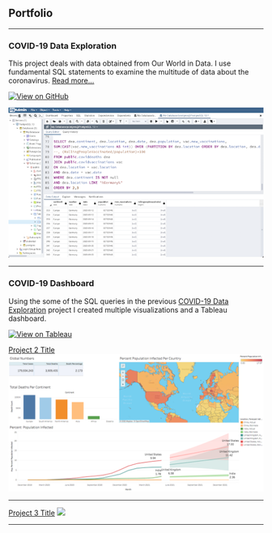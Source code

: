 ## Portfolio

---
### COVID-19 Data Exploration

This project deals with data obtained from Our World in Data. I use fundamental SQL statements to examine the multitude of data about the coronavirus. [Read more...](/covid_19_data_exploration.md)

[![View on GitHub](https://img.shields.io/badge/GitHub-View_on_GitHub-blue?logo=GitHub)](https://github.com/derekbonilla/COVIDproject/blob/main/COVID%20Project.sql)


<img src="images/covid data exploration thumbnail.png"/>

---
### COVID-19 Dashboard

Using the some of the SQL queries in the previous [COVID-19 Data Exploration](/covid_19_data_exploration.md)
 project I created multiple visualizations and a Tableau dashboard.

[![View on Tableau](https://img.shields.io/badge/Tableau-View_on_Tableau-E97627?logo=Tableau)](https://public.tableau.com/app/profile/derek.bonilla/viz/COVIDDashboard_16248262299040/Dashboard1)

[Project 2 Title](/pdf/sample_presentation.pdf)
<img src="images/COVID Dashboard thumbnail.png?raw=true"/>

---
[Project 3 Title](http://example.com/)
<img src="images/dummy_thumbnail.jpg?raw=true"/>

---
